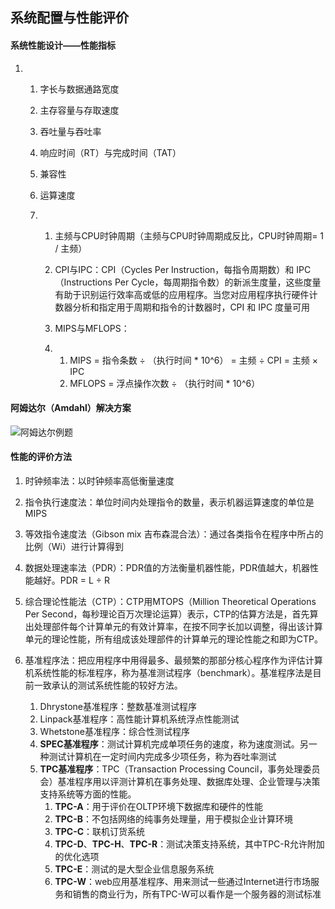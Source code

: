 ## 系统配置与性能评价

#### 系统性能设计——性能指标

1. 1. 字长与数据通路宽度

   2. 主存容量与存取速度

   3. 吞吐量与吞吐率

   4. 响应时间（RT）与完成时间（TAT）

   5. 兼容性

   6. 运算速度

   7. 1. 主频与CPU时钟周期（主频与CPU时钟周期成反比，CPU时钟周期= 1 / 主频）

      2. CPI与IPC：CPI（Cycles Per Instruction，每指令周期数）和 IPC（Instructions Per Cycle，每周期指令数）的新派生度量，这些度量有助于识别运行效率高或低的应用程序。当您对应用程序执行硬件计数器分析和指定用于周期和指令的计数器时，CPI 和 IPC 度量可用 

      3. MIPS与MFLOPS：

      4. 1. MIPS = 指令条数 ÷ （执行时间 * 10^6） =  主频 ÷ CPI = 主频 × IPC
         2. MFLOPS = 浮点操作次数 ÷ （执行时间 * 10^6）

#### 阿姆达尔（Amdahl）解决方案

![阿姆达尔例题](E:\note\systemArchitect\2系统配置与性能评价\image\阿姆达尔例题.png)

#### 性能的评价方法

1. 时钟频率法：以时钟频率高低衡量速度

2. 指令执行速度法：单位时间内处理指令的数量，表示机器运算速度的单位是MIPS

3. 等效指令速度法（Gibson mix 吉布森混合法）：通过各类指令在程序中所占的比例（Wi）进行计算得到

4. 数据处理速率法（PDR）：PDR值的方法衡量机器性能，PDR值越大，机器性能越好。PDR = L ÷ R

5. 综合理论性能法（CTP）：CTP用MTOPS（Million Theoretical Operations Per Second，每秒理论百万次理论运算）表示，CTP的估算方法是，首先算出处理部件每个计算单元的有效计算率，在按不同字长加以调整，得出该计算单元的理论性能，所有组成该处理部件的计算单元的理论性能之和即为CTP。

6. 基准程序法：把应用程序中用得最多、最频繁的那部分核心程序作为评估计算机系统性能的标准程序，称为基准测试程序（benchmark）。基准程序法是目前一致承认的测试系统性能的较好方法。

   1. Dhrystone基准程序：整数基准测试程序
   2. Linpack基准程序：高性能计算机系统浮点性能测试
   3. Whetstone基准程序：综合性测试程序
   4. **SPEC基准程序**：测试计算机完成单项任务的速度，称为速度测试。另一种测试计算机在一定时间内完成多少项任务，称为吞吐率测试
   5. **TPC基准程序**：TPC（Transaction Processing Council，事务处理委员会）基准程序用以评测计算机在事务处理、数据库处理、企业管理与决策支持系统等方面的性能。
      1. **TPC-A**：用于评价在OLTP环境下数据库和硬件的性能
      2. **TPC-B**：不包括网络的纯事务处理量，用于模拟企业计算环境
      3. **TPC-C**：联机订货系统
      4. **TPC-D**、**TPC-H**、**TPC-R**：测试决策支持系统，其中TPC-R允许附加的优化选项
      5. **TPC-E**：测试的是大型企业信息服务系统
      6. **TPC-W**：web应用基准程序、用来测试一些通过Internet进行市场服务和销售的商业行为，所有TPC-W可以看作是一个服务器的测试标准

   

